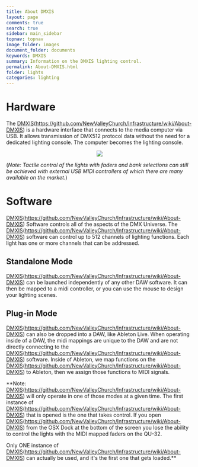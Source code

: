 ```yaml
---
title: About DMXIS
layout: page
comments: true
search: true
sidebar: main_sidebar
topnav: topnav
image_folder: images
document_folder: documents
keywords: DMXIS
summary: Information on the DMXIS lighting control.
permalink: About-DMXIS.html
folder: lights
categories: lighting
---
```


# Hardware

The [DMXIS](/DMXIS.html)(https://github.com/NewValleyChurch/Infrastructure/wiki/About-DMXIS) is a hardware interface that connects to the media computer via USB.  It allows transmission of DMX512 protocol data without the need for a dedicated lighting console.  The computer becomes the lighting console.

<p align="center">
<img src="https://github.com/NewValleyChurch/Infrastructure-docs/blob/master/images/dmxis.jpg">
</p>

(_Note: Tactile control of the lights with faders and bank selections can still be achieved with external USB MIDI controllers of which there are many available on the market._)

# Software

[DMXIS](/DMXIS.html)(https://github.com/NewValleyChurch/Infrastructure/wiki/About-DMXIS) Software controls all of the aspects of the DMX Universe.  The [DMXIS](/DMXIS.html)(https://github.com/NewValleyChurch/Infrastructure/wiki/About-DMXIS) software can control up to 512 channels of lighting functions.  Each light has one or more channels that can be addressed.

## Standalone Mode

[DMXIS](/DMXIS.html)(https://github.com/NewValleyChurch/Infrastructure/wiki/About-DMXIS) can be launched independently of any other DAW software.  It can then be mapped to a midi controller, or you can use the mouse to design your lighting scenes.

## Plug-in Mode

[DMXIS](/DMXIS.html)(https://github.com/NewValleyChurch/Infrastructure/wiki/About-DMXIS) can also be dropped into a DAW, like Ableton Live.  When operating inside of a DAW, the midi mappings are unique to the DAW and are not directly connecting to the [DMXIS](/DMXIS.html)(https://github.com/NewValleyChurch/Infrastructure/wiki/About-DMXIS) software.  Inside of Ableton, we map functions on the [DMXIS](/DMXIS.html)(https://github.com/NewValleyChurch/Infrastructure/wiki/About-DMXIS) to Ableton, then we assign those functions to MIDI signals.

**Note: [DMXIS](/DMXIS.html)(https://github.com/NewValleyChurch/Infrastructure/wiki/About-DMXIS) will only operate in one of those modes at a given time.  The first instance of [DMXIS](/DMXIS.html)(https://github.com/NewValleyChurch/Infrastructure/wiki/About-DMXIS) that is opened is the one that takes control.  If you open [DMXIS](/DMXIS.html)(https://github.com/NewValleyChurch/Infrastructure/wiki/About-DMXIS) from the OSX Dock at the bottom of the screen you lose the ability to control the lights with the MIDI mapped faders on the QU-32.  

Only ONE instance of [DMXIS](/DMXIS.html)(https://github.com/NewValleyChurch/Infrastructure/wiki/About-DMXIS) can actually be used, and it's the first one that gets loaded.**